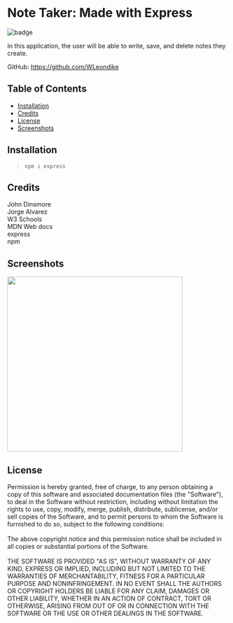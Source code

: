 # Note Taker: Made with Express

  ![badge](https://img.shields.io/badge/License-MIT-blue)

  In this application, the user will be able to write, save, and delete notes they create. 

  GitHub: https://github.com/WLeondike
  

  ## Table of Contents

  * [Installation](#installation)
  * [Credits](#credits)
  * [License](#license)
  * [Screenshots](#screenshots)
  

  ## Installation
  
  > ``` npm i express ```
  
  
  ## Credits
  
  John Dinsmore <br> Jorge Alvarez <br> W3 Schools <br> MDN Web docs <br> express <br> npm
  

  ## Screenshots

  <img src ="" width="400">


  ## License

  Permission is hereby granted, free of charge, to any person obtaining a copy of this software and associated documentation files (the "Software"), to deal in the Software without restriction, including without limitation the rights to use, copy, modify, merge, publish, distribute, sublicense, and/or sell copies of the Software, and to permit persons to whom the Software is furnished to do so, subject to the following conditions: <br> <br> The above copyright notice and this permission notice shall be included in all copies or substantial portions of the Software. <br> <br> THE SOFTWARE IS PROVIDED "AS IS", WITHOUT WARRANTY OF ANY KIND, EXPRESS OR IMPLIED, INCLUDING BUT NOT LIMITED TO THE WARRANTIES OF MERCHANTABILITY, FITNESS FOR A PARTICULAR PURPOSE AND NONINFRINGEMENT. IN NO EVENT SHALL THE AUTHORS OR COPYRIGHT HOLDERS BE LIABLE FOR ANY CLAIM, DAMAGES OR OTHER LIABILITY, WHETHER IN AN ACTION OF CONTRACT, TORT OR OTHERWISE, ARISING FROM OUT OF OR IN CONNECTION WITH THE SOFTWARE OR THE USE OR OTHER DEALINGS IN THE SOFTWARE.
